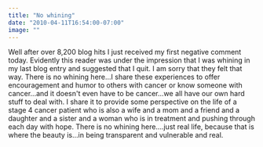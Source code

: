 ```yaml
---
title: "No whining"
date: "2010-04-11T16:54:00-07:00"
image: ""
---
```


Well after over 8,200 blog hits I just received my first negative comment today. Evidently this reader was under the impression that I was whining in my last blog entry and suggested that I quit. 
I am sorry that they felt that way. There is no whining here...I share these experiences to offer encouragement and humor to others with cancer or know someone with cancer...and it doesn't even have to be cancer...we all have our own hard stuff to deal with. I share it to provide some perspective on the life of a stage 4 cancer patient who is also a wife and a mom and a friend and a daughter and a sister and a woman who is in treatment and pushing through each day with hope. There is no whining here....just real life, because that is where the beauty is...in being transparent and vulnerable and real.